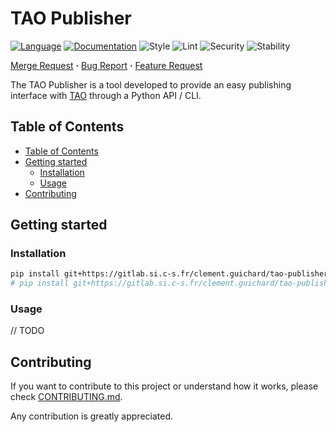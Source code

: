# TAO Publisher

[![Language](https://img.shields.io/badge/language-Python-3776ab?style=flat-square&logo=Python)](https://www.python.org/)
[![Documentation](https://img.shields.io/badge/documentation-mkdocs-0a507a?style=flat-square)](https://www.mkdocs.org/)
![Style](https://img.shields.io/badge/style-black-9a9a9a?style=flat-square)
![Lint](https://img.shields.io/badge/lint-ruff,%20mypy-brightgreen?style=flat-square)
![Security](https://img.shields.io/badge/security-bandit,%20safety-purple?style=flat-square)
![Stability](https://img.shields.io/badge/stability-experimental-orange?style=flat-square)

[Merge Request](https://gitlab.si.c-s.fr/clement.guichard/tao-publisher/merge_requests) **·**
[Bug Report](https://gitlab.si.c-s.fr/clement.guichard/tao-publisher/issues/new?issuable_template=bug_report) **·**
[Feature Request](https://gitlab.si.c-s.fr/clement.guichard/tao-publisher/issues/new?issuable_template=feature_request)

The TAO Publisher is a tool developed to provide an easy publishing interface with [TAO](https://hub.eoafrica-dunia.org/ui/sap.html) through a Python API / CLI.

## Table of Contents

- [Table of Contents](#table-of-contents)
- [Getting started](#getting-started)
  - [Installation](#installation)
  - [Usage](#usage)
- [Contributing](#contributing)

## Getting started

### Installation

``` bash
pip install git+https://gitlab.si.c-s.fr/clement.guichard/tao-publisher
# pip install git+https://gitlab.si.c-s.fr/clement.guichard/tao-publisher@<tag>
```

### Usage

// TODO

## Contributing

If you want to contribute to this project or understand how it works,
please check [CONTRIBUTING.md](CONTRIBUTING.md).

Any contribution is greatly appreciated.
